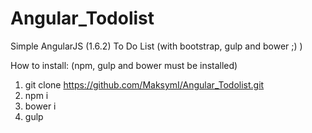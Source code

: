 # Angular_Todolist
Simple AngularJS (1.6.2) To Do List
(with bootstrap, gulp and bower ;) )

How to install:
(npm, gulp and bower must be installed)

1. git clone https://github.com/MaksymI/Angular_Todolist.git
2. npm i
3. bower i
4. gulp